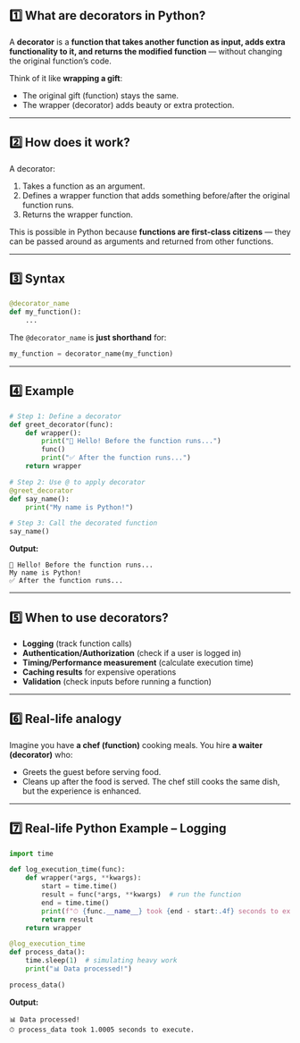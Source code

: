 ## **1️⃣ What are decorators in Python?**

A **decorator** is a **function that takes another function as input, adds extra functionality to it, and returns the modified function** — without changing the original function’s code.

Think of it like **wrapping a gift**:

* The original gift (function) stays the same.
* The wrapper (decorator) adds beauty or extra protection.

---

## **2️⃣ How does it work?**

A decorator:

1. Takes a function as an argument.
2. Defines a wrapper function that adds something before/after the original function runs.
3. Returns the wrapper function.

This is possible in Python because **functions are first-class citizens** — they can be passed around as arguments and returned from other functions.

---

## **3️⃣ Syntax**

```python
@decorator_name
def my_function():
    ...
```

The `@decorator_name` is **just shorthand** for:

```python
my_function = decorator_name(my_function)
```

---

## **4️⃣ Example**

```python
# Step 1: Define a decorator
def greet_decorator(func):
    def wrapper():
        print("👋 Hello! Before the function runs...")
        func()
        print("✅ After the function runs...")
    return wrapper

# Step 2: Use @ to apply decorator
@greet_decorator
def say_name():
    print("My name is Python!")

# Step 3: Call the decorated function
say_name()
```

**Output:**

```
👋 Hello! Before the function runs...
My name is Python!
✅ After the function runs...
```

---

## **5️⃣ When to use decorators?**

* **Logging** (track function calls)
* **Authentication/Authorization** (check if a user is logged in)
* **Timing/Performance measurement** (calculate execution time)
* **Caching results** for expensive operations
* **Validation** (check inputs before running a function)

---

## **6️⃣ Real-life analogy**

Imagine you have **a chef (function)** cooking meals.
You hire **a waiter (decorator)** who:

* Greets the guest before serving food.
* Cleans up after the food is served.
  The chef still cooks the same dish, but the experience is enhanced.

---

## **7️⃣ Real-life Python Example – Logging**

```python
import time

def log_execution_time(func):
    def wrapper(*args, **kwargs):
        start = time.time()
        result = func(*args, **kwargs)  # run the function
        end = time.time()
        print(f"⏱ {func.__name__} took {end - start:.4f} seconds to execute.")
        return result
    return wrapper

@log_execution_time
def process_data():
    time.sleep(1)  # simulating heavy work
    print("📊 Data processed!")

process_data()
```

**Output:**

```
📊 Data processed!
⏱ process_data took 1.0005 seconds to execute.
```
